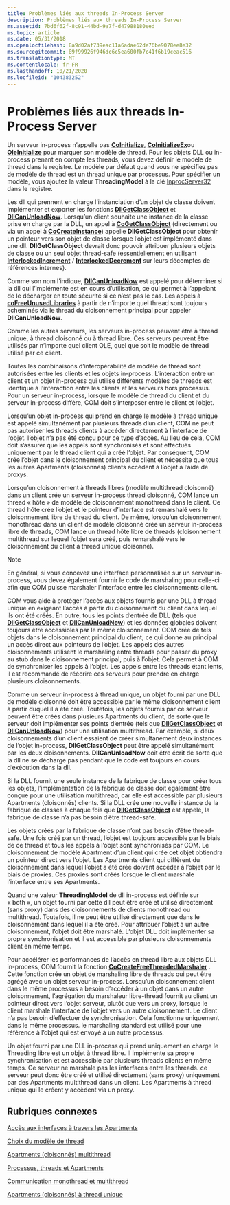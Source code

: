 ```yaml
---
title: Problèmes liés aux threads In-Process Server
description: Problèmes liés aux threads In-Process Server
ms.assetid: 7bd6f62f-8c91-44bd-9a7f-d47988180eed
ms.topic: article
ms.date: 05/31/2018
ms.openlocfilehash: 8a9d02af739eac11a6adae62de76be9078ee8e32
ms.sourcegitcommit: 89f99926f946dc6c5ea600fb7c41f6b19ceac516
ms.translationtype: MT
ms.contentlocale: fr-FR
ms.lasthandoff: 10/21/2020
ms.locfileid: "104383252"
---
```

# <a name="in-process-server-threading-issues"></a>Problèmes liés aux threads In-Process Server

Un serveur in-process n’appelle pas [**CoInitialize**](/windows/desktop/api/Objbase/nf-objbase-coinitialize), [**CoInitializeEx**](/windows/desktop/api/combaseapi/nf-combaseapi-coinitializeex)ou [**OleInitialize**](/windows/desktop/api/Ole2/nf-ole2-oleinitialize) pour marquer son modèle de thread. Pour les objets DLL ou in-process prenant en compte les threads, vous devez définir le modèle de thread dans le registre. Le modèle par défaut quand vous ne spécifiez pas de modèle de thread est un thread unique par processus. Pour spécifier un modèle, vous ajoutez la valeur **ThreadingModel** à la clé [InprocServer32](inprocserver32.md) dans le registre.

Les dll qui prennent en charge l’instanciation d’un objet de classe doivent implémenter et exporter les fonctions [**DllGetClassObject**](/windows/desktop/api/combaseapi/nf-combaseapi-dllgetclassobject) et [**DllCanUnloadNow**](/windows/desktop/api/combaseapi/nf-combaseapi-dllcanunloadnow). Lorsqu’un client souhaite une instance de la classe prise en charge par la DLL, un appel à [**CoGetClassObject**](/windows/desktop/api/combaseapi/nf-combaseapi-cogetclassobject) (directement ou via un appel à [**CoCreateInstance**](/windows/desktop/api/combaseapi/nf-combaseapi-cocreateinstance)) appelle **DllGetClassObject** pour obtenir un pointeur vers son objet de classe lorsque l’objet est implémenté dans une dll. **DllGetClassObject** devrait donc pouvoir attribuer plusieurs objets de classe ou un seul objet thread-safe (essentiellement en utilisant [**InterlockedIncrement**](/windows/win32/api/winnt/nf-winnt-interlockedincrement) / [**InterlockedDecrement**](/windows/desktop/api/winbase/nf-winbase-interlockeddecrement) sur leurs décomptes de références internes).

Comme son nom l’indique, [**DllCanUnloadNow**](/windows/desktop/api/combaseapi/nf-combaseapi-dllcanunloadnow) est appelé pour déterminer si la dll qui l’implémente est en cours d’utilisation, ce qui permet à l’appelant de le décharger en toute sécurité si ce n’est pas le cas. Les appels à [**coFreeUnusedLibraries**](/windows/desktop/api/combaseapi/nf-combaseapi-cofreeunusedlibraries) à partir de n’importe quel thread sont toujours acheminés via le thread du cloisonnement principal pour appeler **DllCanUnloadNow**.

Comme les autres serveurs, les serveurs in-process peuvent être à thread unique, à thread cloisonné ou à thread libre. Ces serveurs peuvent être utilisés par n’importe quel client OLE, quel que soit le modèle de thread utilisé par ce client.

Toutes les combinaisons d’interopérabilité de modèle de thread sont autorisées entre les clients et les objets in-process. L’interaction entre un client et un objet in-process qui utilise différents modèles de threads est identique à l’interaction entre les clients et les serveurs hors processus. Pour un serveur in-process, lorsque le modèle de thread du client et du serveur in-process diffère, COM doit s’interposer entre le client et l’objet.

Lorsqu’un objet in-process qui prend en charge le modèle à thread unique est appelé simultanément par plusieurs threads d’un client, COM ne peut pas autoriser les threads clients à accéder directement à l’interface de l’objet. l’objet n’a pas été conçu pour ce type d’accès. Au lieu de cela, COM doit s’assurer que les appels sont synchronisés et sont effectués uniquement par le thread client qui a créé l’objet. Par conséquent, COM crée l’objet dans le cloisonnement principal du client et nécessite que tous les autres Apartments (cloisonnés) clients accèdent à l’objet à l’aide de proxys.

Lorsqu’un cloisonnement à threads libres (modèle multithread cloisonné) dans un client crée un serveur in-process thread cloisonné, COM lance un thread « hôte » de modèle de cloisonnement monothread dans le client. Ce thread hôte crée l’objet et le pointeur d’interface est remarshalé vers le cloisonnement libre de thread du client. De même, lorsqu’un cloisonnement monothread dans un client de modèle cloisonné crée un serveur in-process libre de threads, COM lance un thread hôte libre de threads (cloisonnement multithread sur lequel l’objet sera créé, puis remarshalé vers le cloisonnement du client à thread unique cloisonné).

> [!Note]  
> En général, si vous concevez une interface personnalisée sur un serveur in-process, vous devez également fournir le code de marshaling pour celle-ci afin que COM puisse marshaler l’interface entre les cloisonnements client.

 

COM vous aide à protéger l’accès aux objets fournis par une DLL à thread unique en exigeant l’accès à partir du cloisonnement du client dans lequel ils ont été créés. En outre, tous les points d’entrée de DLL (tels que [**DllGetClassObject**](/windows/desktop/api/combaseapi/nf-combaseapi-dllgetclassobject) et [**DllCanUnloadNow**](/windows/desktop/api/combaseapi/nf-combaseapi-dllcanunloadnow)) et les données globales doivent toujours être accessibles par le même cloisonnement. COM crée de tels objets dans le cloisonnement principal du client, ce qui donne au principal un accès direct aux pointeurs de l’objet. Les appels des autres cloisonnements utilisent le marshaling entre threads pour passer du proxy au stub dans le cloisonnement principal, puis à l’objet. Cela permet à COM de synchroniser les appels à l’objet. Les appels entre les threads étant lents, il est recommandé de réécrire ces serveurs pour prendre en charge plusieurs cloisonnements.

Comme un serveur in-process à thread unique, un objet fourni par une DLL de modèle cloisonné doit être accessible par le même cloisonnement client à partir duquel il a été créé. Toutefois, les objets fournis par ce serveur peuvent être créés dans plusieurs Apartments du client, de sorte que le serveur doit implémenter ses points d’entrée (tels que [**DllGetClassObject**](/windows/desktop/api/combaseapi/nf-combaseapi-dllgetclassobject) et [**DllCanUnloadNow**](/windows/desktop/api/combaseapi/nf-combaseapi-dllcanunloadnow)) pour une utilisation multithread. Par exemple, si deux cloisonnements d’un client essaient de créer simultanément deux instances de l’objet in-process, **DllGetClassObject** peut être appelé simultanément par les deux cloisonnements. **DllCanUnloadNow** doit être écrit de sorte que la dll ne se décharge pas pendant que le code est toujours en cours d’exécution dans la dll.

Si la DLL fournit une seule instance de la fabrique de classe pour créer tous les objets, l’implémentation de la fabrique de classe doit également être conçue pour une utilisation multithread, car elle est accessible par plusieurs Apartments (cloisonnés) clients. Si la DLL crée une nouvelle instance de la fabrique de classes à chaque fois que [**DllGetClassObject**](/windows/desktop/api/combaseapi/nf-combaseapi-dllgetclassobject) est appelé, la fabrique de classe n’a pas besoin d’être thread-safe.

Les objets créés par la fabrique de classe n’ont pas besoin d’être thread-safe. Une fois créé par un thread, l’objet est toujours accessible par le biais de ce thread et tous les appels à l’objet sont synchronisés par COM. Le cloisonnement de modèle Apartment d’un client qui crée cet objet obtiendra un pointeur direct vers l’objet. Les Apartments client qui diffèrent du cloisonnement dans lequel l’objet a été créé doivent accéder à l’objet par le biais de proxies. Ces proxies sont créés lorsque le client marshale l’interface entre ses Apartments.

Quand une valeur **ThreadingModel** de dll in-process est définie sur « both », un objet fourni par cette dll peut être créé et utilisé directement (sans proxy) dans des cloisonnements de clients monothread ou multithread. Toutefois, il ne peut être utilisé directement que dans le cloisonnement dans lequel il a été créé. Pour attribuer l’objet à un autre cloisonnement, l’objet doit être marshalé. L’objet DLL doit implémenter sa propre synchronisation et il est accessible par plusieurs cloisonnements client en même temps.

Pour accélérer les performances de l’accès en thread libre aux objets DLL in-process, COM fournit la fonction [**CoCreateFreeThreadedMarshaler**](/windows/desktop/api/combaseapi/nf-combaseapi-cocreatefreethreadedmarshaler) . Cette fonction crée un objet de marshaling libre de threads qui peut être agrégé avec un objet serveur in-process. Lorsqu’un cloisonnement client dans le même processus a besoin d’accéder à un objet dans un autre cloisonnement, l’agrégation du marshaleur libre-thread fournit au client un pointeur direct vers l’objet serveur, plutôt que vers un proxy, lorsque le client marshale l’interface de l’objet vers un autre cloisonnement. Le client n’a pas besoin d’effectuer de synchronisation. Cela fonctionne uniquement dans le même processus. le marshaling standard est utilisé pour une référence à l’objet qui est envoyé à un autre processus.

Un objet fourni par une DLL in-process qui prend uniquement en charge le Threading libre est un objet à thread libre. Il implémente sa propre synchronisation et est accessible par plusieurs threads clients en même temps. Ce serveur ne marshale pas les interfaces entre les threads. ce serveur peut donc être créé et utilisé directement (sans proxy) uniquement par des Apartments multithread dans un client. Les Apartments à thread unique qui le créent y accèdent via un proxy.

## <a name="related-topics"></a>Rubriques connexes

<dl> <dt>

[Accès aux interfaces à travers les Apartments](accessing-interfaces-across-apartments.md)
</dt> <dt>

[Choix du modèle de thread](choosing-the-threading-model.md)
</dt> <dt>

[Apartments (cloisonnés) multithread](multithreaded-apartments.md)
</dt> <dt>

[Processus, threads et Apartments](processes--threads--and-apartments.md)
</dt> <dt>

[Communication monothread et multithread](single-threaded-and-multithreaded-communication.md)
</dt> <dt>

[Apartments (cloisonnés) à thread unique](single-threaded-apartments.md)
</dt> </dl>

 

 